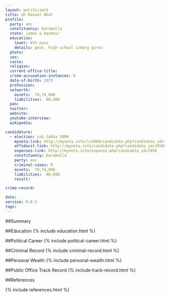 ```yaml
---
layout: politician2
title: Gh Rasool Bhat
profile: 
  party: anc
  constituency: baramulla
  state: jammu & kashmir
  education: 
    level: 8th pass
    details: govt. high school izmarg gurez
  photo: 
  sex: 
  caste: 
  religion: 
  current-office-title: 
  crime-accusation-instances: 0
  date-of-birth: 1973
  profession: 
  networth: 
    assets:  79,74,000
    liabilities:  60,000
  pan: 
  twitter: 
  website: 
  youtube-interview: 
  wikipedia: 

candidature: 
  - election: Lok Sabha 2009
    myneta-link: http://myneta.info/ls2009/candidate.php?candidate_id=7856
    affidavit-link: http://myneta.info/candidate.php?candidate_id=7856&scan=original
    expenses-link: http://myneta.info/expense.php?candidate_id=7856
    constituency: baramulla 
    party: anc
    criminal-cases: 0
    assets:  79,74,000
    liabilities:  60,000
    result:  

crime-record: 

date: 
version: 0.0.5
tags: 
---
```

##Summary


##Education
{% include education.html %}


##Political Career
{% include political-career.html %}


##Criminal Record
{% include criminal-record.html %}


##Personal Wealth
{% include personal-wealth.html %}


##Public Office Track Record
{% include track-record.html %}


##References


{% include references.html %}
